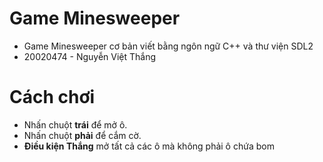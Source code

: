 # Game Minesweeper
- Game Minesweeper cơ bản viết bằng ngôn ngữ C++ và thư viện SDL2
- 20020474 - Nguyễn Việt Thắng
# Cách chơi
- Nhấn chuột **trái** để mở ô.
- Nhấn chuột **phải** để cắm cờ.
- **Điều kiện Thắng** mở tất cả các ô mà không phải ô chứa bom

